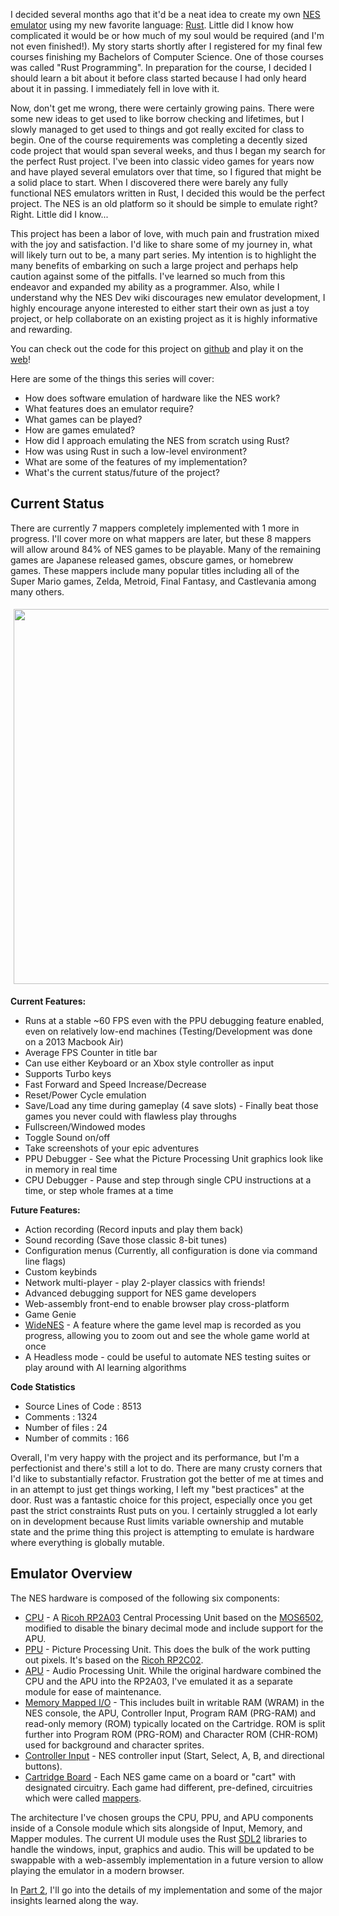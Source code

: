 I decided several months ago that it'd be a neat idea to create my own [NES
emulator][tetanes] using my new favorite language: [Rust][]. Little did I
know how complicated it would be or how much of my soul would be required (and
I'm not even finished!). My story starts shortly after I registered for my final
few courses finishing my Bachelors of Computer Science. One of those courses was
called "Rust Programming". In preparation for the course, I decided I should
learn a bit about it before class started because I had only heard about it in
passing. I immediately fell in love with it.

Now, don't get me wrong, there were certainly growing pains. There were some new
ideas to get used to like borrow checking and lifetimes, but I slowly managed to
get used to things and got really excited for class to begin. One of the course
requirements was completing a decently sized code project that would span
several weeks, and thus I began my search for the perfect Rust project. I've
been into classic video games for years now and have played several emulators
over that time, so I figured that might be a solid place to start. When I
discovered there were barely any fully functional NES emulators written in Rust,
I decided this would be the perfect project. The NES is an old platform so it
should be simple to emulate right? Right. Little did I know...

This project has been a labor of love, with much pain and frustration mixed with
the joy and satisfaction. I'd like to share some of my journey in, what will
likely turn out to be, a many part series. My intention is to highlight the many
benefits of embarking on such a large project and perhaps help caution against
some of the pitfalls. I've learned so much from this endeavor and expanded my
ability as a programmer. Also, while I understand why the NES Dev wiki
discourages new emulator development, I highly encourage anyone interested to
either start their own as just a toy project, or help collaborate on an existing
project as it is highly informative and rewarding.

You can check out the code for this project on [github][tetanes] and play it on
the [web][]!

Here are some of the things this series will cover:

* How does software emulation of hardware like the NES work?
* What features does an emulator require?
* What games can be played?
* How are games emulated?
* How did I approach emulating the NES from scratch using Rust?
* How was using Rust in such a low-level environment?
* What are some of the features of my implementation?
* What's the current status/future of the project?

## Current Status

There are currently 7 mappers completely implemented with 1 more in
progress. I'll cover more on what mappers are later, but these 8 mappers will
allow around 84% of NES games to be playable. Many of the remaining games are
Japanese released games, obscure games, or homebrew games. These mappers include
many popular titles including all of the Super Mario games, Zelda, Metroid,
Final Fantasy, and Castlevania among many others.

<img src="http://lukeworks.tech/images/projects/tetanes/legend_of_zelda.webp" width="600" style="padding: 5px">

**Current Features:**

* Runs at a stable ~60 FPS even with the PPU debugging feature enabled, even on
  relatively low-end machines (Testing/Development was done on a 2013 Macbook
  Air)
* Average FPS Counter in title bar
* Can use either Keyboard or an Xbox style controller as input
* Supports Turbo keys
* Fast Forward and Speed Increase/Decrease
* Reset/Power Cycle emulation
* Save/Load any time during gameplay (4 save slots) - Finally beat those games
  you never could with flawless play throughs
* Fullscreen/Windowed modes
* Toggle Sound on/off
* Take screenshots of your epic adventures
* PPU Debugger - See what the Picture Processing Unit graphics look like in
  memory in real time
* CPU Debugger - Pause and step through single CPU instructions at a time, or
  step whole frames at a time

**Future Features:**

* Action recording (Record inputs and play them back)
* Sound recording (Save those classic 8-bit tunes)
* Configuration menus (Currently, all configuration is done via command line
  flags)
* Custom keybinds
* Network multi-player - play 2-player classics with friends!
* Advanced debugging support for NES game developers
* Web-assembly front-end to enable browser play cross-platform
* Game Genie
* [WideNES][] - A feature where the game level map is recorded as you
  progress, allowing you to zoom out and see the whole game world at once
* A Headless mode - could be useful to automate NES testing suites or play
  around with AI learning algorithms

**Code Statistics**

* Source Lines of Code : 8513
* Comments             : 1324
* Number of files      : 24
* Number of commits    : 166

Overall, I'm very happy with the project and its performance, but I'm a
perfectionist and there's still a lot to do. There are many crusty corners that
I'd like to substantially refactor. Frustration got the better of me at times
and in an attempt to just get things working, I left my "best practices" at the
door. Rust was a fantastic choice for this project, especially once you get past
the strict constraints Rust puts on you. I certainly struggled a lot early on in
development because Rust limits variable ownership and mutable state and the
prime thing this project is attempting to emulate is hardware where everything
is globally mutable.

## Emulator Overview

The NES hardware is composed of the following six components:

* [CPU][] - A [Ricoh RP2A03][] Central Processing Unit based on the
  [MOS6502][], modified to disable the binary decimal mode and include
  support for the APU.
* [PPU][] - Picture Processing Unit. This does the bulk of the work putting
  out pixels. It's based on the [Ricoh RP2C02][].
* [APU][] - Audio Processing Unit. While the original hardware combined the
  CPU and the APU into the RP2A03, I've emulated it as a separate module for
  ease of maintenance.
* [Memory Mapped I/O][] - This includes built in writable RAM (WRAM) in
  the NES console, the APU, Controller Input, Program RAM (PRG-RAM) and
  read-only memory (ROM) typically located on the Cartridge. ROM is split
  further into Program ROM (PRG-ROM) and Character ROM (CHR-ROM) used for
  background and character sprites.
* [Controller Input][] - NES controller input (Start, Select, A, B,
  and directional buttons).
* [Cartridge Board][] - Each NES game came on a board or "cart" with
  designated circuitry. Each game had different, pre-defined, circuitries which
  were called [mappers][].

The architecture I've chosen groups the CPU, PPU, and APU components inside of a
Console module which sits alongside of Input, Memory, and Mapper modules. The
current UI module uses the Rust [SDL2][] libraries to handle the windows,
input, graphics and audio. This will be updated to be swappable with a
web-assembly implementation in a future version to allow playing the emulator in
a modern browser.

In [Part 2](/tetanes-part-2), I'll go into the details of my implementation and
some of the major insights learned along the way.

[tetanes]: https://github.com/lukexor/tetanes
[web]: /tetanes-web
[Rust]: https://www.rust-lang.org/
[WideNES]: https://prilik.com/ANESE/wideNES
[CPU]: https://wiki.nesdev.com/w/index.php/CPU
[Ricoh RP2A03]: https://en.wikipedia.org/wiki/Ricoh_2A03
[Ricoh RP2C02]: https://en.wikipedia.org/wiki/Picture_Processing_Unit
[MOS6502]: http://archive.6502.org/datasheets/rockwell_r650x_r651x.pdf
[PPU]: https://wiki.nesdev.com/w/index.php/PPU
[APU]: https://wiki.nesdev.com/w/index.php/APU
[Memory Mapped I/O]: https://wiki.nesdev.com/w/index.php/CPU_memory_map
[Controller Input]: https://wiki.nesdev.com/w/index.php/Standard_controller
[Cartridge Board]: https://wiki.nesdev.com/w/index.php/Cartridge_board_reference
[mappers]: https://wiki.nesdev.com/w/index.php/Mapper
[SDL2]: https://docs.rs/sdl2/0.32.2/sdl2/
